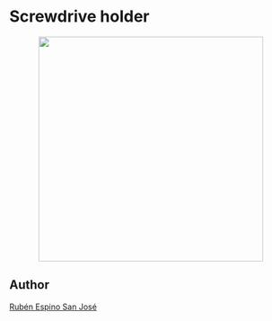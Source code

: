 # Screwdrive holder

<p align="center">
<img src="images/Holder.png" width="400" align = "center">
</p>

## Author
[Rubén Espino San José](https://github.com/Resaj)
